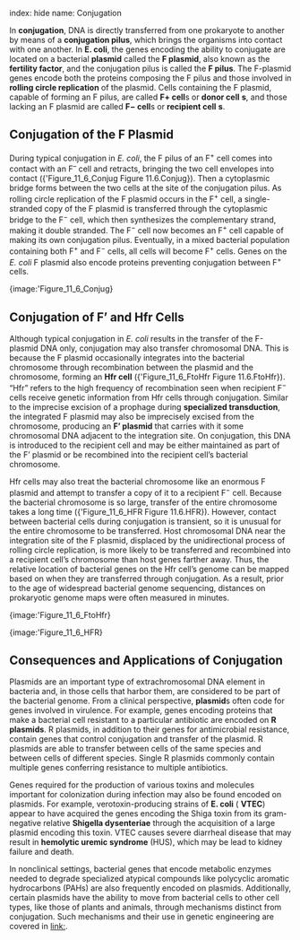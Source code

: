 index: hide
name: Conjugation

In  **conjugation**, DNA is directly transferred from one prokaryote to another by means of a  **conjugation pilus**, which brings the organisms into contact with one another. In  **E. coli**, the genes encoding the ability to conjugate are located on a bacterial  **plasmid** called the  **F plasmid**, also known as the  **fertility factor**, and the conjugation pilus is called the  **F pilus**. The F-plasmid genes encode both the proteins composing the F pilus and those involved in  **rolling circle replication** of the plasmid. Cells containing the F plasmid, capable of forming an F pilus, are called  **F+ cell**s or  **donor cell** **s**, and those lacking an F plasmid are called  **F− cell**s or  **recipient cell** **s**.

## Conjugation of the F Plasmid

During typical conjugation in  *E. coli*, the F pilus of an F<sup>+</sup> cell comes into contact with an F<sup>–</sup> cell and retracts, bringing the two cell envelopes into contact ({'Figure_11_6_Conjug Figure 11.6.Conjug}). Then a cytoplasmic bridge forms between the two cells at the site of the conjugation pilus. As rolling circle replication of the F plasmid occurs in the F<sup>+</sup> cell, a single-stranded copy of the F plasmid is transferred through the cytoplasmic bridge to the F<sup>−</sup> cell, which then synthesizes the complementary strand, making it double stranded. The F<sup>−</sup> cell now becomes an F<sup>+</sup> cell capable of making its own conjugation pilus. Eventually, in a mixed bacterial population containing both F<sup>+</sup> and F<sup>−</sup> cells, all cells will become F<sup>+</sup> cells. Genes on the  *E. coli* F plasmid also encode proteins preventing conjugation between F<sup>+</sup> cells.


{image:'Figure_11_6_Conjug}
        

## Conjugation of F’ and Hfr Cells

Although typical conjugation in  *E. coli* results in the transfer of the F-plasmid DNA only, conjugation may also transfer chromosomal DNA. This is because the F plasmid occasionally integrates into the bacterial chromosome through recombination between the plasmid and the chromosome, forming an  **Hfr cell** ({'Figure_11_6_FtoHfr Figure 11.6.FtoHfr}). “Hfr” refers to the high frequency of recombination seen when recipient F<sup>−</sup> cells receive genetic information from Hfr cells through conjugation. Similar to the imprecise excision of a prophage during  **specialized transduction**, the integrated F plasmid may also be imprecisely excised from the chromosome, producing an  **F’ plasmid** that carries with it some chromosomal DNA adjacent to the integration site. On conjugation, this DNA is introduced to the recipient cell and may be either maintained as part of the F’ plasmid or be recombined into the recipient cell’s bacterial chromosome.

Hfr cells may also treat the bacterial chromosome like an enormous F plasmid and attempt to transfer a copy of it to a recipient F<sup>−</sup> cell. Because the bacterial chromosome is so large, transfer of the entire chromosome takes a long time ({'Figure_11_6_HFR Figure 11.6.HFR}). However, contact between bacterial cells during conjugation is transient, so it is unusual for the entire chromosome to be transferred. Host chromosomal DNA near the integration site of the F plasmid, displaced by the unidirectional process of rolling circle replication, is more likely to be transferred and recombined into a recipient cell’s chromosome than host genes farther away. Thus, the relative location of bacterial genes on the Hfr cell’s genome can be mapped based on when they are transferred through conjugation. As a result, prior to the age of widespread bacterial genome sequencing, distances on prokaryotic genome maps were often measured in minutes.


{image:'Figure_11_6_FtoHfr}
        


{image:'Figure_11_6_HFR}
        

## Consequences and Applications of Conjugation

Plasmids are an important type of extrachromosomal DNA element in bacteria and, in those cells that harbor them, are considered to be part of the bacterial genome. From a clinical perspective,  **plasmid**s often code for genes involved in virulence. For example, genes encoding proteins that make a bacterial cell resistant to a particular antibiotic are encoded on  **R plasmids**. R plasmids, in addition to their genes for antimicrobial resistance, contain genes that control conjugation and transfer of the plasmid. R plasmids are able to transfer between cells of the same species and between cells of different species. Single R plasmids commonly contain multiple genes conferring resistance to multiple antibiotics.

Genes required for the production of various toxins and molecules important for colonization during infection may also be found encoded on plasmids. For example, verotoxin-producing strains of  **E. coli** ( **VTEC**) appear to have acquired the genes encoding the Shiga toxin from its gram-negative relative  **Shigella dysenteriae** through the acquisition of a large plasmid encoding this toxin. VTEC causes severe diarrheal disease that may result in  **hemolytic uremic syndrome** (HUS), which may be lead to kidney failure and death.

In nonclinical settings, bacterial genes that encode metabolic enzymes needed to degrade specialized atypical compounds like polycyclic aromatic hydrocarbons (PAHs) are also frequently encoded on plasmids. Additionally, certain plasmids have the ability to move from bacterial cells to other cell types, like those of plants and animals, through mechanisms distinct from conjugation. Such mechanisms and their use in genetic engineering are covered in <link:>.

